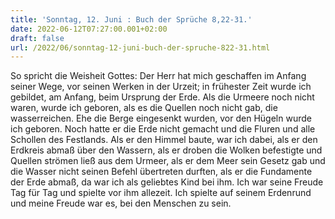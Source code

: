 ```yaml
---
title: 'Sonntag, 12. Juni : Buch der Sprüche 8,22-31.'
date: 2022-06-12T07:27:00.001+02:00
draft: false
url: /2022/06/sonntag-12-juni-buch-der-spruche-822-31.html
---
```


So spricht die Weisheit Gottes: Der Herr hat mich geschaffen im Anfang seiner Wege, vor seinen Werken in der Urzeit; in frühester Zeit wurde ich gebildet, am Anfang, beim Ursprung der Erde. Als die Urmeere noch nicht waren, wurde ich geboren, als es die Quellen noch nicht gab, die wasserreichen. Ehe die Berge eingesenkt wurden, vor den Hügeln wurde ich geboren. Noch hatte er die Erde nicht gemacht und die Fluren und alle Schollen des Festlands. Als er den Himmel baute, war ich dabei, als er den Erdkreis abmaß über den Wassern, als er droben die Wolken befestigte und Quellen strömen ließ aus dem Urmeer, als er dem Meer sein Gesetz gab und die Wasser nicht seinen Befehl übertreten durften, als er die Fundamente der Erde abmaß, da war ich als geliebtes Kind bei ihm. Ich war seine Freude Tag für Tag und spielte vor ihm allezeit. Ich spielte auf seinem Erdenrund und meine Freude war es, bei den Menschen zu sein.